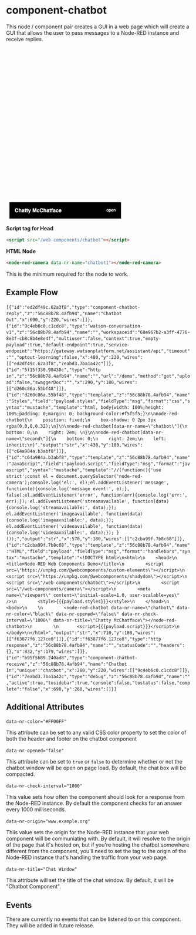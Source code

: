
# component-chatbot

This node / component pair creates a GUI in a web page which will create a GUI that allows the user to pass messages to a Node-RED instance and receive replies.

![Chatbot video](/docs/images/component-chatbot-demo.gif)

**Script tag for Head**

```HTML
<script src="/web-components/chatbot"></script>
```

**HTML Node**

```HTML
<node-red-camera data-nr-name="chatbot1"></node-red-camera>
```
This is the minimum required for the node to work.

## Example Flow

`[{"id":"ed2df49c.62a3f8","type":"component-chatbot-reply","z":"56c88b78.4afb94","name":"Chatbot Out","x":690,"y":220,"wires":[]},{"id":"9c4eb6c0.c1cdc8","type":"watson-conversation-v1","z":"56c88b78.4afb94","name":"","workspaceid":"68e967b2-a3ff-4776-8e3f-cb8c8b4e8e4f","multiuser":false,"context":true,"empty-payload":true,"default-endpoint":true,"service-endpoint":"https://gateway.watsonplatform.net/assistant/api","timeout":"","optout-learning":false,"x":480,"y":220,"wires":[["ed2df49c.62a3f8","7eabd3.7ba1a42c"]]},{"id":"5f15f330.98438c","type":"http in","z":"56c88b78.4afb94","name":"","url":"/demo","method":"get","upload":false,"swaggerDoc":"","x":290,"y":180,"wires":[["d260c86a.55bf48"]]},{"id":"d260c86a.55bf48","type":"template","z":"56c88b78.4afb94","name":"Styles","field":"payload.styles","fieldType":"msg","format":"css","syntax":"mustache","template":"html, body{width: 100%;height: 100%;padding: 0;margin: 0; background-color:#f5f5f5;}\n\nnode-red-chatbot{\n    position: fixed;\n    box-shadow: 0 2px 3px rgba(0,0,0,0.32);\n}\n\nnode-red-chatbot[data-nr-name=\"chatbot\"]{\n    bottom: 0;\n    right: 2em; \n}\n\nnode-red-chatbot[data-nr-name=\"second\"]{\n    bottom: 0;\n    right: 2em;\n    left: inherit;\n}","output":"str","x":430,"y":180,"wires":[["c64a984a.b3abf8"]]},{"id":"c64a984a.b3abf8","type":"template","z":"56c88b78.4afb94","name":"JavaScript","field":"payload.script","fieldType":"msg","format":"javascript","syntax":"mustache","template":"//(function(){'use strict';const el = document.querySelector('node-red-camera');console.log('el:', el);el.addEventListener('message', function(e){console.log('message event:', e);}, false);el.addEventListener('error', function(err){console.log('err:', err);}); el.addEventListener('streamavailable', function(data){console.log('streamavailable:', data);}); el.addEventListener('imageavailable', function(data){console.log('imageavailable:', data);}); el.addEventListener('videoavailable', function(data){console.log('videoavailable:', data);}); }());","output":"str","x":570,"y":180,"wires":[["c2cba99f.7b8c68"]]},{"id":"c2cba99f.7b8c68","type":"template","z":"56c88b78.4afb94","name":"HTML","field":"payload","fieldType":"msg","format":"handlebars","syntax":"mustache","template":"<!DOCTYPE html>\n<html>\n    <head>\n        <title>Node-RED Web Components Demo</title>\n        <script src=\"https://unpkg.com/@webcomponents/custom-elements\"></script>\n        <script src=\"https://unpkg.com/@webcomponents/shadydom\"></script>\n        <script src=\"/web-components/chatbot\"></script>\n        <script src=\"/web-components/camera\"></script>\n        <meta name=\"viewport\" content=\"initial-scale=1.0, user-scalable=yes\" />\n        <style>{{{payload.styles}}}</style>\n    </head>\n    <body>\n    \n        <node-red-chatbot data-nr-name=\"chatbot\" data-nr-color=\"black\" data-nr-opened=\"false\" data-nr-check-interval=\"1000\" data-nr-title=\"Chatty McChatface\"></node-red-chatbot>\n        \n       <script>{{{payload.script}}}</script>\n    </body>\n</html>","output":"str","x":710,"y":180,"wires":[["f63877f6.127ce8"]]},{"id":"f63877f6.127ce8","type":"http response","z":"56c88b78.4afb94","name":"","statusCode":"","headers":{},"x":832,"y":179,"wires":[]},{"id":"b95f5b89.240ad8","type":"component-chatbot-receive","z":"56c88b78.4afb94","name":"Chatbot In","unique":"chatbot","x":280,"y":220,"wires":[["9c4eb6c0.c1cdc8"]]},{"id":"7eabd3.7ba1a42c","type":"debug","z":"56c88b78.4afb94","name":"","active":true,"tosidebar":true,"console":false,"tostatus":false,"complete":"false","x":690,"y":260,"wires":[]}]`

## Additional Attributes

`data-nr-color="#FF00FF"`

This attribute can be set to any valid CSS color property to set the color of both the header and footer on the chatbot component

`data-nr-opened="false"`
 
This attribute can be set to `true` or `false` to determine whether or not the chatbot window will be open on page load. By default, the chat box will be compacted.

`data-nr-check-interval="1000"`

This value sets how often the component should look for a response from the Node-RED instance. By default the component checks for an answer every 1000 milliseconds.

`data-nr-origin="www.example.org"`

Thiis value sets the origin for the Node-RED instance that your web component will be communiating with. By default, it will resolve to the origin of the page that it's hosted on, but if you're hosting the chatbot somewhere different from the component, you'll need to set the tag to the origin of the Node-RED instance that's handling the traffic from your web page.

`data-nr-title="Chat Window"`
 
This attribute will set the title of the chat window. By default, it will be "Chatbot Component".

## Events

There are currently no events that can be listened to on this component. They will be added in future release.